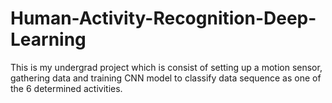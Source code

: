 # Human-Activity-Recognition-Deep-Learning
This is my undergrad project which is consist of setting up a motion sensor, gathering data and training CNN model to classify data sequence as one of the 6 determined activities.
